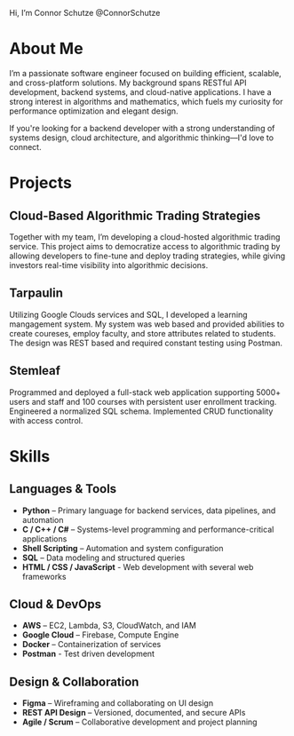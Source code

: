 Hi, I’m Connor Schutze @ConnorSchutze

# About Me
I’m a passionate software engineer focused on building efficient, scalable, and cross-platform solutions. My background spans RESTful API development, backend systems, and cloud-native applications. I have a strong interest in algorithms and mathematics, which fuels my curiosity for performance optimization and elegant design.

If you're looking for a backend developer with a strong understanding of systems design, cloud architecture, and algorithmic thinking—I'd love to connect.

# Projects
## Cloud-Based Algorithmic Trading Strategies  
Together with my team, I’m developing a cloud-hosted algorithmic trading service. This project aims to democratize access to algorithmic trading by allowing developers to fine-tune and deploy trading strategies, while giving investors real-time visibility into algorithmic decisions.

## Tarpaulin
Utilizing Google Clouds services and SQL, I developed a learning mangagement system. My system was web based and provided abilities to create coureses, employ faculty, and store attributes related to students. The design was REST based and required constant testing using Postman.

## Stemleaf
Programmed and deployed a full-stack web application supporting 5000+ users and staff and 100 courses with persistent user enrollment tracking. Engineered a normalized SQL schema. Implemented CRUD functionality with access control.

# Skills

## Languages & Tools  
- **Python** – Primary language for backend services, data pipelines, and automation  
- **C / C++ / C#** – Systems-level programming and performance-critical applications  
- **Shell Scripting** – Automation and system configuration  
- **SQL** – Data modeling and structured queries
- **HTML / CSS / JavaScript** - Web development with several web frameworks

## Cloud & DevOps  
- **AWS** – EC2, Lambda, S3, CloudWatch, and IAM  
- **Google Cloud** – Firebase, Compute Engine  
- **Docker** – Containerization of services
- **Postman** - Test driven development

## Design & Collaboration  
- **Figma** – Wireframing and collaborating on UI design  
- **REST API Design** – Versioned, documented, and secure APIs  
- **Agile / Scrum** – Collaborative development and project planning

<!---
ConnorSchut/ConnorSchut is a ✨ special ✨ repository because its `README.md` (this file) appears on your GitHub profile.
You can click the Preview link to take a look at your changes.
--->
